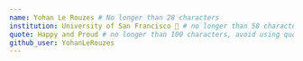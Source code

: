 ```yaml
---
name: Yohan Le Rouzes # No longer than 28 characters
institution: University of San Francisco 🚩 # no longer than 58 characters
quote: Happy and Proud # no longer than 100 characters, avoid using quotes(") to guarantee the format remains the same.
github_user: YohanLeRouzes
---
```

